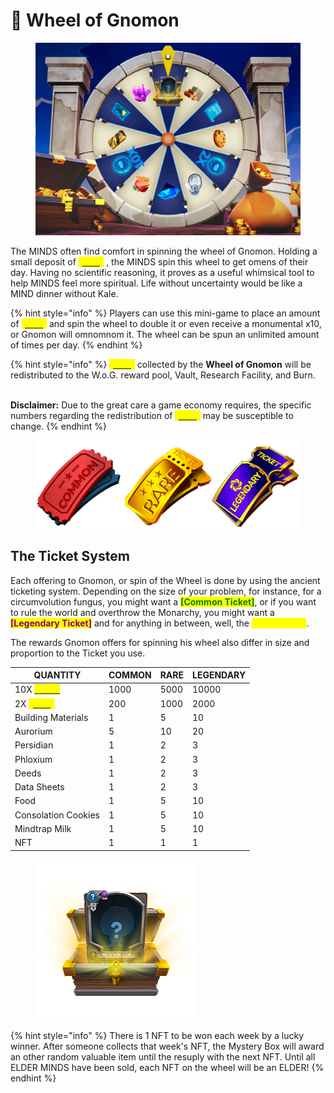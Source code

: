 # 🎡 Wheel of Gnomon

<figure><img src="../../../.gitbook/assets/Wheel_ScreenS.png" alt=""><figcaption></figcaption></figure>

The MINDS often find comfort in spinning the wheel of Gnomon. Holding a small deposit of [<mark style="color:yellow;">**\[CRX\]**</mark>](../../../how-it-works/brain-cell-token.md) , the MINDS spin this wheel to get omens of their day. Having no scientific reasoning, it proves as a useful whimsical tool to help MINDS feel more spiritual. Life without uncertainty would be like a MIND dinner without Kale.

{% hint style="info" %}
Players can use this mini-game to place an amount of [<mark style="color:yellow;">**\[CRX\]**</mark>](../../../how-it-works/brain-cell-token.md) and spin the wheel to double it or even receive a monumental x10, or Gnomon will omnomnom it. The wheel can be spun an unlimited amount of times per day.
{% endhint %}

{% hint style="info" %}
[<mark style="color:yellow;">**\[CRX\]**</mark>](../../../how-it-works/brain-cell-token.md) collected by the **Wheel of Gnomon** will be redistributed to the W.o.G. reward pool, Vault, Research Facility, and Burn.&#x20;

\
**​Disclaimer:** Due to the great care a game economy requires, the specific numbers regarding the redistribution of [<mark style="color:yellow;">**\[CRX\]**</mark>](../../../how-it-works/brain-cell-token.md) may be susceptible to change.&#x20;
{% endhint %}

<figure><img src="../../../.gitbook/assets/TicketSystem.png" alt=""><figcaption></figcaption></figure>

## The Ticket System&#x20;

Each offering to Gnomon, or spin of the Wheel is done by using the ancient ticketing system. Depending on the size of your problem, for instance, for a circumvolution fungus, you might want a <mark style="color:green;">**\[Common Ticket]**</mark>, or if you want to rule the world and overthrow the Monarchy, you might want a <mark style="color:purple;">**\[Legendary Ticket]**</mark> and for anything in between, well, the <mark style="color:yellow;">**\[Rare Ticket]**</mark>.

The rewards Gnomon offers for spinning his wheel also differ in size and proportion to the Ticket you use.&#x20;



| QUANTITY                                                                                        | COMMON | RARE | LEGENDARY |
| ----------------------------------------------------------------------------------------------- | ------ | ---- | --------- |
| 10X [<mark style="color:yellow;">**\[CRX\]**</mark>](../../../how-it-works/brain-cell-token.md) | 1000   | 5000 | 10000     |
| 2X [<mark style="color:yellow;">**\[CRX\]**</mark>](../../../how-it-works/brain-cell-token.md)  | 200    | 1000 | 2000      |
| Building Materials                                                                              | 1      | 5    | 10        |
| Aurorium                                                                                        | 5      | 10   | 20        |
| Persidian                                                                                       | 1      | 2    | 3         |
| Phloxium                                                                                        | 1      | 2    | 3         |
| Deeds                                                                                           | 1      | 2    | 3         |
| Data Sheets                                                                                     | 1      | 2    | 3         |
| Food                                                                                            | 1      | 5    | 10        |
| Consolation Cookies                                                                             | 1      | 5    | 10        |
| Mindtrap Milk                                                                                   | 1      | 5    | 10        |
| NFT                                                                                             | 1      | 1    | 1         |

<figure><img src="../../../.gitbook/assets/MysteryBox (1).png" alt=""><figcaption></figcaption></figure>

{% hint style="info" %}
There is 1 NFT to be won each week by a lucky winner. After someone collects that week's NFT, the Mystery Box will award an other random valuable item until the resuply with the next NFT. Until all ELDER MINDS have been sold, each NFT on the wheel will be an ELDER!
{% endhint %}
